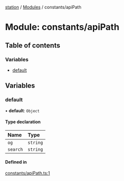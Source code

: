 [station](../README.md) / [Modules](../modules.md) / constants/apiPath

# Module: constants/apiPath

## Table of contents

### Variables

- [default](constants_apiPath.md#default)

## Variables

### default

• **default**: `Object`

#### Type declaration

| Name | Type |
| :------ | :------ |
| `og` | `string` |
| `search` | `string` |

#### Defined in

[constants/apiPath.ts:1](https://github.com/kiotosi/station/blob/4059bc9/constants/apiPath.ts#L1)
